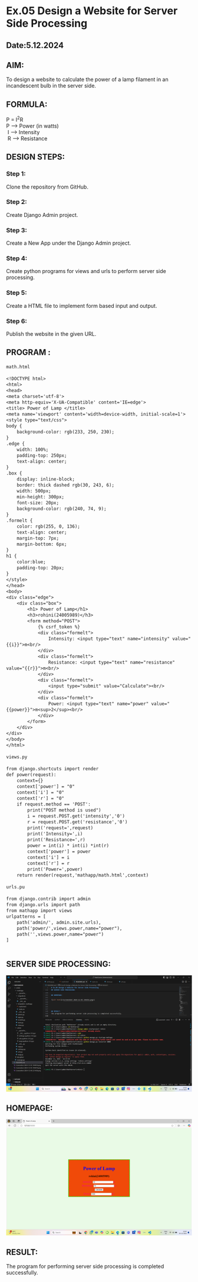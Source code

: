 # Ex.05 Design a Website for Server Side Processing
## Date:5.12.2024

## AIM:
 To design a website to calculate the power of a lamp filament in an incandescent bulb in the server side. 


## FORMULA:
P = I<sup>2</sup>R
<br> P --> Power (in watts)
<br> I --> Intensity
<br> R --> Resistance

## DESIGN STEPS:

### Step 1:
Clone the repository from GitHub.

### Step 2:
Create Django Admin project.

### Step 3:
Create a New App under the Django Admin project.

### Step 4:
Create python programs for views and urls to perform server side processing.

### Step 5:
Create a HTML file to implement form based input and output.

### Step 6:
Publish the website in the given URL.

## PROGRAM :
```
math.html

<!DOCTYPE html>
<html>
<head>
<meta charset='utf-8'>
<meta http-equiv='X-UA-Compatible' content='IE=edge'>
<title> Power of Lamp </title>
<meta name='viewport' content='width=device-width, initial-scale=1'>
<style type="text/css">
body {
    background-color: rgb(233, 250, 230);
}
.edge {
    width: 100%;
    padding-top: 250px;
    text-align: center;
}
.box {
    display: inline-block;
    border: thick dashed rgb(30, 243, 6);
    width: 500px;
    min-height: 300px;
    font-size: 20px;
    background-color: rgb(240, 74, 9);
}
.formelt {
    color: rgb(255, 0, 136);
    text-align: center;
    margin-top: 7px;
    margin-bottom: 6px;
}
h1 {
    color:blue;
    padding-top: 20px;
}
</style>
</head>
<body>
<div class="edge">
    <div class="box">
        <h1> Power of Lamp</h1>
        <h3>rohini(24005989)</h3>
        <form method="POST">
            {% csrf_token %}
            <div class="formelt">
                Intensity: <input type="text" name="intensity" value="{{i}}">m<br/>
            </div>
            <div class="formelt">
                Resistance: <input type="text" name="resistance" value="{{r}}">m<br/>
            </div>
            <div class="formelt">
                <input type="submit" value="Calculate"><br/>
            </div>
            <div class="formelt">
                Power: <input type="text" name="power" value="{{power}}">m<sup>2</sup><br/>
            </div>
        </form>
    </div>
</div>
</body>
</html>

views.py

from django.shortcuts import render 
def power(request): 
    context={} 
    context['power'] = "0" 
    context['i'] = "0" 
    context['r'] = "0" 
    if request.method == 'POST': 
        print("POST method is used")
        i = request.POST.get('intensity','0')
        r = request.POST.get('resistance','0')
        print('request=',request) 
        print('Intensity=',i) 
        print('Resistance=',r) 
        power = int(i) * int(i) *int(r)
        context['power'] = power 
        context['i'] = i
        context['r'] = r 
        print('Power=',power) 
    return render(request,'mathapp/math.html',context)

urls.pu

from django.contrib import admin 
from django.urls import path 
from mathapp import views 
urlpatterns = [ 
    path('admin/', admin.site.urls), 
    path('power/',views.power,name="power"),
    path('',views.power,name="power")
]


```


## SERVER SIDE PROCESSING:
![alt text](<Screenshot 2024-12-13 143850.png>)



## HOMEPAGE:

![alt text](<Screenshot 2024-12-05 194454.png>)




## RESULT:
The program for performing server side processing is completed successfully.
